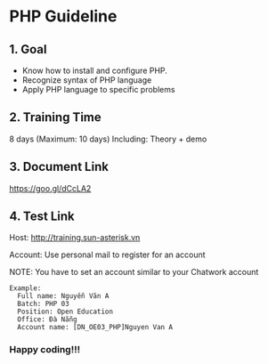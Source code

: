 # PHP Guideline

## 1. Goal

   - Know how to install and configure PHP.
   - Recognize syntax of PHP language
   - Apply PHP language to specific problems

## 2. Training Time
8 days (Maximum: 10 days) 
Including: Theory + demo

## 3. Document Link
https://goo.gl/dCcLA2

## 4. Test Link
Host: http://training.sun-asterisk.vn

Account: Use personal mail to register for an account

NOTE:  You have to set an account similar to your Chatwork account
```
Example:
  Full name: Nguyễn Văn A
  Batch: PHP 03
  Position: Open Education
  Office: Đà Nẵng
  Account name: [DN_OE03_PHP]Nguyen Van A
```
### Happy coding!!!
